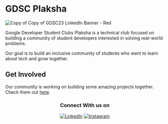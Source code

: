 # GDSC Plaksha

![Copy of Copy of GDSC23 LinkedIn Banner - Red](https://github.com/user-attachments/assets/09d9aa5a-ce95-4337-b0e0-12b684e5fa11)


Google Developer Student Clubs Plaksha is a technical club focused on building a community of student developers interested in solving real-world problems.

Our goal is to build an inclusive community of students who want to learn about tech and grow together.

## Get Involved

Our community is working on building some amazing projects together. Check them out [here](https://github.com/orgs/GDSC-Plaksha/repositories).

<div align="center">
<h3>Connect With us on</h3>
<a href="https://in.linkedin.com/company/gdsc-plaksha-university" target="_blank"><img alt="LinkedIn" src="https://img.shields.io/badge/linkedin-%230077B5.svg?&style=for-the-badge&logo=linkedin&logoColor=white" /></a>
<a href="https://www.instagram.com/gdsc.plaksha/" target="_blank"><img alt="Instagram" src="https://img.shields.io/badge/instagram-%FF69B4.svg?&style=for-the-badge&logo=instagram&logoColor=white&color=cd486b" /></a>
</div>
